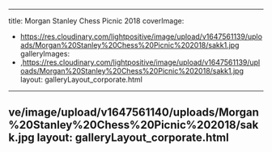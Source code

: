 
---
title: Morgan Stanley Chess Picnic 2018
coverImage:
  - https://res.cloudinary.com/lightpositive/image/upload/v1647561139/uploads/Morgan%20Stanley%20Chess%20Picnic%202018/sakk1.jpg
galleryImages:
   - ,https://res.cloudinary.com/lightpositive/image/upload/v1647561139/uploads/Morgan%20Stanley%20Chess%20Picnic%202018/sakk1.jpg
layout: galleryLayout_corporate.html
---
ve/image/upload/v1647561140/uploads/Morgan%20Stanley%20Chess%20Picnic%202018/sakk.jpg
layout: galleryLayout_corporate.html
---
